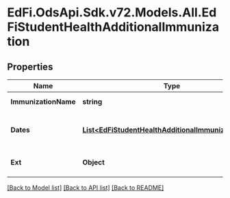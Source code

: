 # EdFi.OdsApi.Sdk.v72.Models.All.EdFiStudentHealthAdditionalImmunization

## Properties

Name | Type | Description | Notes
------------ | ------------- | ------------- | -------------
**ImmunizationName** | **string** | The name of the immunization that the student has received. | 
**Dates** | [**List&lt;EdFiStudentHealthAdditionalImmunizationDate&gt;**](EdFiStudentHealthAdditionalImmunizationDate.md) | An unordered collection of studentHealthAdditionalImmunizationDates. The year, month and day of the related additional immunization. | [optional] 
**Ext** | **Object** | Extensions to the StudentHealthAdditionalImmunization entity. | [optional] 

[[Back to Model list]](../../README.md#documentation-for-models) [[Back to API list]](../../README.md#documentation-for-api-endpoints) [[Back to README]](../../README.md)

